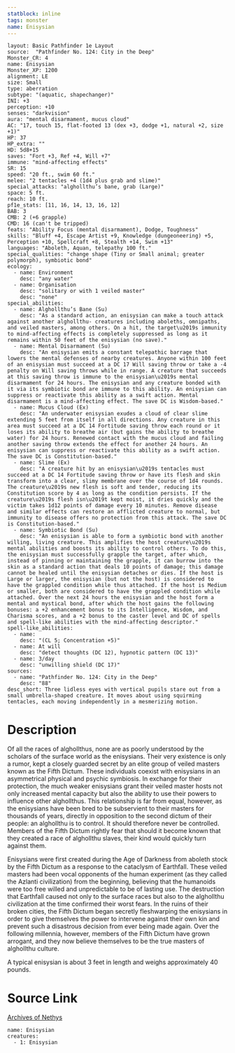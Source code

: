 ```yaml
---
statblock: inline
tags: monster
name: Enisysian
---
```

```statblock
layout: Basic Pathfinder 1e Layout
source:  "Pathfinder No. 124: City in the Deep"
Monster_CR: 4
name: Enisysian
Monster_XP: 1200
alignment: LE
size: Small
type: aberration
subtype: "(aquatic, shapechanger)"
INI: +3
perception: +10
senses: "darkvision"
aura: "mental disarmament, mucus cloud"
AC: "17, touch 15, flat-footed 13 (dex +3, dodge +1, natural +2, size +1)"
HP: 37
HP_extra: ""
HD: 5d8+15
saves: "Fort +3, Ref +4, Will +7"
immune: "mind-affecting effects"
SR: 15
speed: "20 ft., swim 60 ft."
melee: "2 tentacles +4 (1d4 plus grab and slime)"
special_attacks: "alghollthu’s bane, grab (Large)"
space: 5 ft.
reach: 10 ft.
pf1e_stats: [11, 16, 14, 13, 16, 12]
BAB: 3
CMB: 2 (+6 grapple)
CMD: 16 (can't be tripped)
feats: "Ability Focus (mental disarmament), Dodge, Toughness"
skills: "Bluff +4, Escape Artist +9, Knowledge (dungeoneering) +5, Perception +10, Spellcraft +8, Stealth +14, Swim +13"
languages: "Aboleth, Aquan, telepathy 100 ft."
special_qualities: "change shape (Tiny or Small animal; greater polymorph), symbiotic bond"
ecology:
  - name: Environment
    desc: "any water"
  - name: Organisation
    desc: "solitary or with 1 veiled master"
    desc: "none"
special_abilities:
  - name: Alghollthu’s Bane (Su)
    desc: "As a standard action, an enisysian can make a touch attack against another alghollthu- creatures including aboleths, omnipaths, and veiled masters, among others. On a hit, the target\u2019s immunity to mind-affecting effects is completely suppressed as long as it remains within 50 feet of the enisysian (no save)."
  - name: Mental Disarmament (Su)
    desc: "An enisysian emits a constant telepathic barrage that lowers the mental defenses of nearby creatures. Anyone within 100 feet of an enisysian must succeed at a DC 17 Will saving throw or take a -4 penalty on Will saving throws while in range. A creature that succeeds at this saving throw is immune to the enisysian\u2019s mental disarmament for 24 hours. The enisysian and any creature bonded with it via its symbiotic bond are immune to this ability. An enisysian can suppress or reactivate this ability as a swift action. Mental disarmament is a mind-affecting effect. The save DC is Wisdom-based."
  - name: Mucus Cloud (Ex)
    desc: "An underwater enisysian exudes a cloud of clear slime extending 5 feet from itself in all directions. Any creature in this area must succeed at a DC 14 Fortitude saving throw each round or it loses its ability to breathe air (but gains the ability to breathe water) for 24 hours. Renewed contact with the mucus cloud and failing another saving throw extends the effect for another 24 hours. An enisysian can suppress or reactivate this ability as a swift action. The save DC is Constitution-based."
  - name: Slime (Ex)
    desc: "A creature hit by an enisysian\u2019s tentacles must succeed at a DC 14 Fortitude saving throw or have its flesh and skin transform into a clear, slimy membrane over the course of 1d4 rounds. The creature\u2019s new flesh is soft and tender, reducing its Constitution score by 4 as long as the condition persists. If the creature\u2019s flesh isn\u2019t kept moist, it dries quickly and the victim takes 1d12 points of damage every 10 minutes. Remove disease and similar effects can restore an afflicted creature to normal, but immunity to disease offers no protection from this attack. The save DC is Constitution-based."
  - name: Symbiotic Bond (Su)
    desc: "An enisysian is able to form a symbiotic bond with another willing, living creature. This amplifies the host creature\u2019s mental abilities and boosts its ability to control others. To do this, the enisysian must successfully grapple the target, after which, instead of pinning or maintaining the grapple, it can burrow into the skin as a standard action that deals 10 points of damage; this damage cannot be healed until the enisysian detaches or dies. If the host is Large or larger, the enisysian (but not the host) is considered to have the grappled condition while thus attached. If the host is Medium or smaller, both are considered to have the grappled condition while attached. Over the next 24 hours the enisysian and the host form a mental and mystical bond, after which the host gains the following bonuses: a +2 enhancement bonus to its Intelligence, Wisdom, and Charisma scores, and a +2 bonus to the caster level and DC of spells and spell-like abilities with the mind-affecting descriptor."
spell-like_abilities:
  - name:
    desc: "(CL 5; Concentration +5)"
  - name: At will
    desc: "detect thoughts (DC 12), hypnotic pattern (DC 13)"
  - name: 3/day
    desc: "unwilling shield (DC 17)"
sources:
  - name: "Pathfinder No. 124: City in the Deep"
    desc: "88"
desc_short: Three lidless eyes with vertical pupils stare out from a small umbrella-shaped creature. It moves about using squirming tentacles, each moving independently in a mesmerizing motion.
```
# Description
Of all the races of alghollthus, none are as poorly understood by the scholars of the surface world as the enisysians. Their very existence is only a rumor, kept a closely guarded secret by an elite group of veiled masters known as the Fifth Dictum. These individuals coexist with enisysians in an asymmetrical physical and psychic symbiosis. In exchange for their protection, the much weaker enisysians grant their veiled master hosts not only increased mental capacity but also the ability to use their powers to influence other alghollthus. This relationship is far from equal, however, as the enisysians have been bred to be subservient to their masters for thousands of years, directly in opposition to the second dictum of their people: an alghollthu is to control. It should therefore never be controlled. Members of the Fifth Dictum rightly fear that should it become known that they created a race of alghollthu slaves, their kind would quickly turn against them.

 Enisysians were first created during the Age of Darkness from aboleth stock by the Fifth Dictum as a response to the cataclysm of Earthfall. These veiled masters had been vocal opponents of the human experiment (as they called the Azlanti civilization) from the beginning, believing that the humanoids were too free willed and unpredictable to be of lasting use. The destruction that Earthfall caused not only to the surface races but also to the alghollthu civilization at the time confirmed their worst fears. In the ruins of their broken cities, the Fifth Dictum began secretly fleshwarping the enisysians in order to give themselves the power to intervene against their own kin and prevent such a disastrous decision from ever being made again. Over the following millennia, however, members of the Fifth Dictum have grown arrogant, and they now believe themselves to be the true masters of alghollthu culture.

 A typical enisysian is about 3 feet in length and weighs approximately 40 pounds.
# Source Link
[Archives of Nethys](https://aonprd.com/MonsterDisplay.aspx?ItemName=Enisysian)
```encounter-table
name: Enisysian
creatures:
  - 1: Enisysian
```
